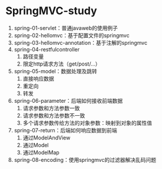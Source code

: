 # SpringMVC-study
1. spring-01-servlet：普通javaweb的使用例子
2. spring-02-hellomvc：基于配置文件的springmvc
3. spring-03-hellomvc-annotation：基于注解的springmvc
4. spring-04-restfulcontroller
   1. 路径变量
   2. 限定http请求方法（get/post/...）
5. spring-05-model：数据处理及跳转
   1. 直接响应数据
   2. 重定向
   3. 转发
6. spring-06-parameter：后端如何接收前端数据
   1. 请求参数和方法参数一致
   2. 请求参数和方法参数不一致
   3. 多个请求参数传给方法的对象参数：映射到对象的属性值
7. spring-07-return：后端如何响应数据到前端
   1. 通过ModelAndView
   2. 通过Model
   3. 通过ModelMap
8. spring-08-encoding：使用springmvc的过滤器解决乱码问题
